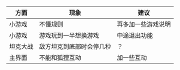 | 方面     | 现象                     | 建议               |
| -------- | ------------------------ | ------------------ |
| 小游戏   | 不懂规则                 | 再多加一些游戏说明 |
| 小游戏   | 游戏玩到一半想换游戏     | 中途退出功能       |
| 坦克大战 | 敌方坦克到底部时会停几秒 | ？                 |
| 主界面   | 不能和狐狸互动           | 加一些互动         |

